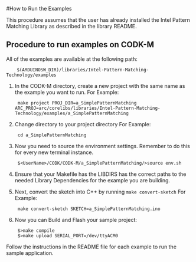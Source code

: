 #How to Run the Examples

This procedure assumes that the user has already installed the Intel Pattern Matching Library
as described in the library README.

## Procedure to run examples on CODK-M

All of the examples are available at the following path:

        $(ARDUINOSW_DIR)/libraries/Intel-Pattern-Matching-Technology/examples 

1. In the CODK-M directory, create a new project with the same name as the example you want to run.
For Example:

        make project PROJ_DIR=a_SimplePatternMatching ARC_PROJ=arc/corelibs/libraries/Intel-Pattern-Matching-Technology/examples/a_SimplePatternMatching
        
2. Change directory to your project directory
For Example:

        cd a_SimplePatternMatching 
        
3. Now you need to source the environment settings. Remember to do this for every new terminal instance.

        $<UserName>/CODK/CODK-M/a_SimplePatternMatching/>source env.sh 
        
4. Ensure that your Makefile has the LIBDIRS has the correct paths to the needed Library Dependencies for the example you are building.

5. Next, convert the sketch into C++ by running `make convert-sketch`
For Example:

        make convert-sketch SKETCH=a_SimplePatternMatching.ino 
        
6. Now you can  Build and Flash your sample project:

        $>make compile
        $>make upload SERIAL_PORT=/dev/ttyACM0
        
        
Follow the instructions in the README file for each example to run the sample application.


